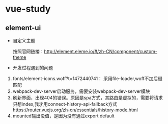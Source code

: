 # vue-study
## element-ui
+ 自定义主题

    按照官网链接：http://element.eleme.io/#/zh-CN/component/custom-theme

+ 开发过程遇到的问题
  
1. fonts/element-icons.woff?t=1472440741： 采用file-loader,woff不加后缀匹配
2. webpack-dev-server启动服务，需要安装webpack-dev-server模块
3. 刷新界面，出现404的错误。原因是spa方式，其路由是虚拟的，需要将请求只想index,我才用connect-history-api-fallback方式
<https://router.vuejs.org/zh-cn/essentials/history-mode.html>
4. mounted输出没值，是因为没有通过export default




